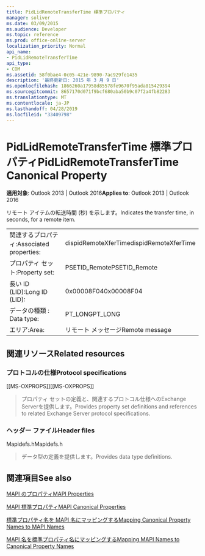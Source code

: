 ```yaml
---
title: PidLidRemoteTransferTime 標準プロパティ
manager: soliver
ms.date: 03/09/2015
ms.audience: Developer
ms.topic: reference
ms.prod: office-online-server
localization_priority: Normal
api_name:
- PidLidRemoteTransferTime
api_type:
- COM
ms.assetid: 58f0bae4-0c05-421e-9890-7ac929fe1435
description: '最終更新日: 2015 年 3 月 9 日'
ms.openlocfilehash: 1866260a17958d85578fe9670f95ada815429394
ms.sourcegitcommit: 8657170d071f9bcf680aba50b9c07f2a4fb82283
ms.translationtype: MT
ms.contentlocale: ja-JP
ms.lasthandoff: 04/28/2019
ms.locfileid: "33409798"
---
```

# <a name="pidlidremotetransfertime-canonical-property"></a><span data-ttu-id="bc349-103">PidLidRemoteTransferTime 標準プロパティ</span><span class="sxs-lookup"><span data-stu-id="bc349-103">PidLidRemoteTransferTime Canonical Property</span></span>

  
  
<span data-ttu-id="bc349-104">**適用対象**: Outlook 2013 | Outlook 2016</span><span class="sxs-lookup"><span data-stu-id="bc349-104">**Applies to**: Outlook 2013 | Outlook 2016</span></span> 
  
<span data-ttu-id="bc349-105">リモート アイテムの転送時間 (秒) を示します。</span><span class="sxs-lookup"><span data-stu-id="bc349-105">Indicates the transfer time, in seconds, for a remote item.</span></span>
  
|||
|:-----|:-----|
|<span data-ttu-id="bc349-106">関連するプロパティ:</span><span class="sxs-lookup"><span data-stu-id="bc349-106">Associated properties:</span></span>  <br/> |<span data-ttu-id="bc349-107">dispidRemoteXferTime</span><span class="sxs-lookup"><span data-stu-id="bc349-107">dispidRemoteXferTime</span></span>  <br/> |
|<span data-ttu-id="bc349-108">プロパティ セット:</span><span class="sxs-lookup"><span data-stu-id="bc349-108">Property set:</span></span>  <br/> |<span data-ttu-id="bc349-109">PSETID_Remote</span><span class="sxs-lookup"><span data-stu-id="bc349-109">PSETID_Remote</span></span>  <br/> |
|<span data-ttu-id="bc349-110">長い ID (LID):</span><span class="sxs-lookup"><span data-stu-id="bc349-110">Long ID (LID):</span></span>  <br/> |<span data-ttu-id="bc349-111">0x00008F04</span><span class="sxs-lookup"><span data-stu-id="bc349-111">0x00008F04</span></span>  <br/> |
|<span data-ttu-id="bc349-112">データの種類 : </span><span class="sxs-lookup"><span data-stu-id="bc349-112">Data type:</span></span>  <br/> |<span data-ttu-id="bc349-113">PT_LONG</span><span class="sxs-lookup"><span data-stu-id="bc349-113">PT_LONG</span></span>  <br/> |
|<span data-ttu-id="bc349-114">エリア:</span><span class="sxs-lookup"><span data-stu-id="bc349-114">Area:</span></span>  <br/> |<span data-ttu-id="bc349-115">リモート メッセージ</span><span class="sxs-lookup"><span data-stu-id="bc349-115">Remote message</span></span>  <br/> |
   
## <a name="related-resources"></a><span data-ttu-id="bc349-116">関連リソース</span><span class="sxs-lookup"><span data-stu-id="bc349-116">Related resources</span></span>

### <a name="protocol-specifications"></a><span data-ttu-id="bc349-117">プロトコルの仕様</span><span class="sxs-lookup"><span data-stu-id="bc349-117">Protocol specifications</span></span>

<span data-ttu-id="bc349-118">[[MS-OXPROPS]]</span><span class="sxs-lookup"><span data-stu-id="bc349-118">[[MS-OXPROPS]]</span></span> 
  
> <span data-ttu-id="bc349-119">プロパティ セットの定義と、関連するプロトコル仕様へのExchange Serverを提供します。</span><span class="sxs-lookup"><span data-stu-id="bc349-119">Provides property set definitions and references to related Exchange Server protocol specifications.</span></span>
    
### <a name="header-files"></a><span data-ttu-id="bc349-120">ヘッダー ファイル</span><span class="sxs-lookup"><span data-stu-id="bc349-120">Header files</span></span>

<span data-ttu-id="bc349-121">Mapidefs.h</span><span class="sxs-lookup"><span data-stu-id="bc349-121">Mapidefs.h</span></span>
  
> <span data-ttu-id="bc349-122">データ型の定義を提供します。</span><span class="sxs-lookup"><span data-stu-id="bc349-122">Provides data type definitions.</span></span>
    
## <a name="see-also"></a><span data-ttu-id="bc349-123">関連項目</span><span class="sxs-lookup"><span data-stu-id="bc349-123">See also</span></span>



[<span data-ttu-id="bc349-124">MAPI のプロパティ</span><span class="sxs-lookup"><span data-stu-id="bc349-124">MAPI Properties</span></span>](mapi-properties.md)
  
[<span data-ttu-id="bc349-125">MAPI 標準プロパティ</span><span class="sxs-lookup"><span data-stu-id="bc349-125">MAPI Canonical Properties</span></span>](mapi-canonical-properties.md)
  
[<span data-ttu-id="bc349-126">標準プロパティ名を MAPI 名にマッピングする</span><span class="sxs-lookup"><span data-stu-id="bc349-126">Mapping Canonical Property Names to MAPI Names</span></span>](mapping-canonical-property-names-to-mapi-names.md)
  
[<span data-ttu-id="bc349-127">MAPI 名を標準プロパティ名にマッピングする</span><span class="sxs-lookup"><span data-stu-id="bc349-127">Mapping MAPI Names to Canonical Property Names</span></span>](mapping-mapi-names-to-canonical-property-names.md)

